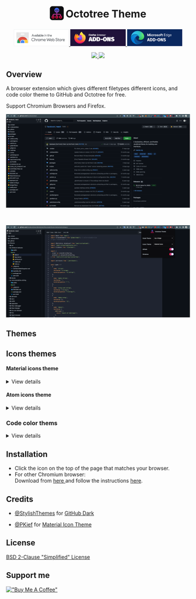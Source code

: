 <h1 align="center">
<sub>
<img  src="./docs/logo.png" height="38" width="38">
</sub>
Octotree Theme
</h1>
<p align="center">
  <a href="https://chrome.google.com/webstore/detail/meagmbmaaljhgdcglcmflnnglpokldcj">
    <img src="./docs/chrome-store.png" width="30%" />
  </a>
  <a href="https://addons.mozilla.org/vi/firefox/addon/octotree-theme/">
    <img src="./docs/firefox-add-ons.png"width="30%" />
  </a>
  <a href="https://microsoftedge.microsoft.com/addons/detail/cajppifioefokdcmnbehbkiddjnpmadb" >
    <img src="docs/edge-addons.png"width="30%" />
  </a>
</p>
<p align="center">
  <a href="https://github.com/misa198/octotree-theme/releases">
    <img src="https://img.shields.io/github/v/release/misa198/octotree-theme?style=for-the-badge" />
  </a>
  <a href="https://www.octotree.io/download">
    <img src="https://img.shields.io/badge/install-Octotree-orange?style=for-the-badge" />
  </a>
<p>

## Overview

A browser extension which gives different filetypes different icons, and code color theme to GitHub and Octotree for free.

Support Chromium Browsers and Firefox.

<p align="center">
  <img src="./docs/screenshot-1.png" />
</p>
<br />
<p align="center">
  <img src="./docs/screenshot-2.png" />
</p>

## Themes

## Icons themes

#### Material icons theme

<details>
  <summary>View details</summary>
  <br />

  <img src="./docs/mui-file-icons.png" />
  <img src="./docs/mui-folder-icons.png" />
</details>

#### Atom icons theme

<details>
  <summary>View details</summary>
  <br />

  <img src="./docs/atom-file-icons.png" />
</details>

### Code color thems

<details>
  <summary>View details</summary>
  <br />
  
  - Default (Default Github theme)
  - Ambiance
  - Ayu mirage
  - Chaos
  - Clouds midnight
  - Cobalt
  - Dracula
  - Github dark
  - Idle fingers
  - Kr theme
  - Merbivore soft
  - Merbivore
  - Mono industrial clear
  - Mono industrial
  - Monokai spacegray eighties
  - Monokai
  - Obsidian
  - One dark
  - Pastel on dark
  - Railscasts
  - Solarized dark
  - Terminal
  - Tomorrow night blue
  - Tomorrow night bright
  - Tomorrow night eighties
  - Tomorrow night
  - Twilight
  - Vibrant ink
</details>

## Installation

- Click the icon on the top of the page that matches your browser.
- For other Chromium browser:
  <br>
  Download from <a href="https://github.com/misa198/octotree-theme/releases">
  here
  </a> and follow the instructions [here](https://www.quora.com/How-do-I-install-a-chrome-extension-from-a-zip-file).

## Credits

- [@StylishThemes](https://github.com/StylishThemes) for [GitHub Dark](https://github.com/StylishThemes/GitHub-Dark/)

- [@PKief](https://github.com/PKief) for [Material Icon Theme](https://github.com/PKief/vscode-material-icon-theme)

## License

[BSD 2-Clause "Simplified" License](./LICENSE)

## Support me

[!["Buy Me A Coffee"](https://www.buymeacoffee.com/assets/img/custom_images/orange_img.png)](https://www.buymeacoffee.com/misa1982)
